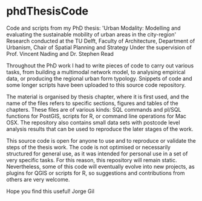 # phdThesisCode
Code and scripts from my PhD thesis:
'Urban Modality: Modelling and evaluating the sustainable mobility of urban areas in the city-region'
Research conducted at the TU Delft, Faculty of Architecture, Department of Urbanism, Chair of Spatial Planning and Strategy
Under the supervision of Prof. Vincent Nading and Dr. Stephen Read

Throughout the PhD work I had to write pieces of code to carry out various tasks, from building a multimodal network model, to analysing empirical data, or producing the regional urban form typology. Snippets of code and some longer scripts have been uploaded to this source code repository.

The material is organised by thesis chapter, where it is first used, and the name of the files refers to specific sections, figures and tables of the chapters. These files are of various kinds: SQL commands and pl/SQL functions for PostGIS, scripts for R, or command line operations for Mac OSX. The repository also contains small data sets with postcode level analysis results that can be used to reproduce the later stages of the work.

This source code is open for anyone to use and to reproduce or validate the steps of the thesis work. The code is not optimised or necessarily structured for general use, as it was intended for personal use in a set of very specific tasks. For this reason, this repository will remain static. Nevertheless, some of this code will eventually evolve into new projects, as plugins for QGIS or scripts for R, so suggestions and contributions from others are very welcome.

Hope you find this useful!
Jorge Gil

